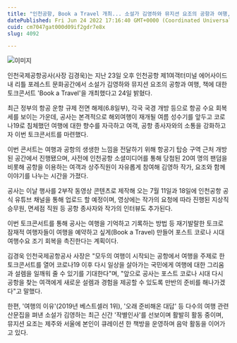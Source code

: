 ```yaml
---
title: "인천공항, Book a Travel 개최... 소설가 김영하와 뮤지션 요조의 공항과 여행, 책에 대한 토크 콘서트"
datePublished: Fri Jun 24 2022 17:16:40 GMT+0000 (Coordinated Universal Time)
cuid: cm7047gat000d09if2gdr7e8x
slug: 4092

---
```



![이미지](https://cdn.hashnode.com/res/hashnode/image/upload/v1739256150949/2504f056-1419-41c6-b666-4a1e121b6004.jpeg)

인천국제공항공사(사장 김경욱)는 지난 23일 오후 인천공항 제1여객터미널 에어사이드 내 리틀 포레스트 문화공간에서 소설가 김영하와 뮤지션 요조의 공항과 여행, 책에 대한 토크콘서트 'Book a Travel'을 개최했다고 24일 밝혔다.

최근 정부의 항공 운항 규제 전면 해제(6.8일부), 각국 국경 개방 등으로 항공 수요 회복세를 보이는 가운데, 공사는 본격적으로 해외여행이 재개될 여름 성수기를 앞두고 코로나19로 침체했던 여행에 대한 향수를 자극하고 여객, 공항 종사자와의 소통을 강화하고자 이번 토크콘서트를 마련했다.

이번 콘서트는 여행과 공항의 생생한 느낌을 전달하기 위해 항공기 탑승 구역 근처 개방된 공간에서 진행됐으며, 사전에 인천공항 소셜미디어를 통해 당첨된 20여 명의 팬덤을 비롯해 공항을 이용하는 여객과 상주직원이 자유롭게 참여해 김영하 작가, 요조와 함께 이야기를 나누는 시간을 가졌다.

공사는 이날 행사를 2부작 동영상 콘텐츠로 제작해 오는 7월 11일과 18일에 인천공항 공식 유튜브 채널을 통해 업로드 할 예정이며, 영상에는 작가의 요청에 따라 진행된 지상직 승무원, 면세점 직원 등 공항 종사자와 작가의 인터뷰도 추가된다.

이번 토크콘서트를 통해 공사는 여행을 기억하고 기록하는 방법 등 재기발랄한 토크로 잠재적 여행자들이 여행을 예약하고 싶게(Book a Travel) 만들어 포스트 코로나 시대 여행수요 조기 회복을 촉진한다는 계획이다.

김경욱 인천국제공항공사 사장은 "모두의 여행이 시작되는 공항에서 여행을 주제로 한 토크콘서트를 열어 코로나19 이후 다시 일상을 살아가는 국민에게 여행에 대한 그리움과 설렘을 일깨워 줄 수 있기를 기대한다"며, "앞으로 공사는 포스트 코로나 시대 다시 공항을 찾는 여객에게 새로운 설렘과 경험을 제공할 수 있도록 만반의 준비를 해나가겠다"고 말했다.

한편, '여행의 이유'(2019년 베스트셀러 1위), '오래 준비해온 대답' 등 다수의 여행 관련 산문집을 펴낸 소설가 김영하는 최근 신간 '작별인사'를 선보이며 활발히 활동 중이며, 뮤지션 요조는 제주와 서울에 본인이 큐레이션 한 책방을 운영하며 음악 활동을 이어가고 있다.